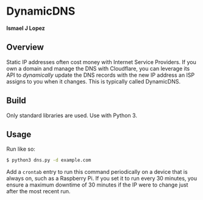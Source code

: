 # DynamicDNS

**Ismael J Lopez**

## Overview
Static IP addresses often cost money with Internet Service Providers.
If you own a domain and manage the DNS with Cloudflare, you can
leverage its API to *dynamically* update the DNS records with the new
IP address an ISP assigns to you when it changes. This is typically
called DynamicDNS.

## Build
Only standard libraries are used. Use with Python 3.

## Usage
Run like so:
```bash
$ python3 dns.py -d example.com
```

Add a `crontab` entry to run this command periodically on a device
that is always on, such as a Raspberry Pi. If you set it to run every
30 minutes, you ensure a maximum downtime of 30 minutes if the IP
were to change just after the most recent run.
